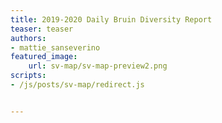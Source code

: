 ```yaml
---
title: 2019-2020 Daily Bruin Diversity Report
teaser: teaser
authors:
- mattie_sanseverino
featured_image: 
    url: sv-map/sv-map-preview2.png
scripts:
- /js/posts/sv-map/redirect.js


---
```


<head>
<script>
window.location.href = "https://features.dailybruin.com/2020/diversity-report/";
</script>
</head>
